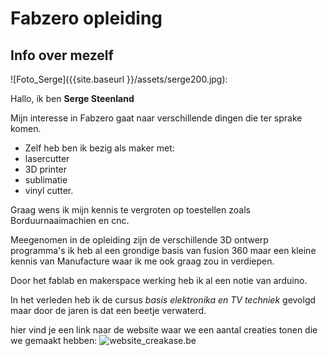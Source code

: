 # Fabzero opleiding

## Info over mezelf

![Foto_Serge]({{site.baseurl }}/assets/serge200.jpg):

Hallo, ik ben **Serge Steenland**

Mijn interesse in Fabzero gaat naar verschillende dingen die ter sprake komen.

* Zelf heb ben ik bezig als maker met: 
 * lasercutter
 * 3D printer
 * sublimatie 
 * vinyl cutter.

Graag wens ik mijn kennis te vergroten op toestellen zoals Borduurnaaimachien en cnc.

Meegenomen in de opleiding zijn de verschillende 3D ontwerp programma's ik heb al een grondige basis van fusion 360 maar een kleine kennis van Manufacture waar ik me ook graag zou in verdiepen.

Door het fablab en makerspace werking heb ik al een notie van arduino.

In het verleden heb ik de cursus _basis elektronika en TV techniek_ gevolgd maar door de jaren is dat een beetje verwaterd.

hier vind je een link naar de website waar we een aantal creaties tonen die we gemaakt hebben: ![website_creakase.be](https://creakase.be/)